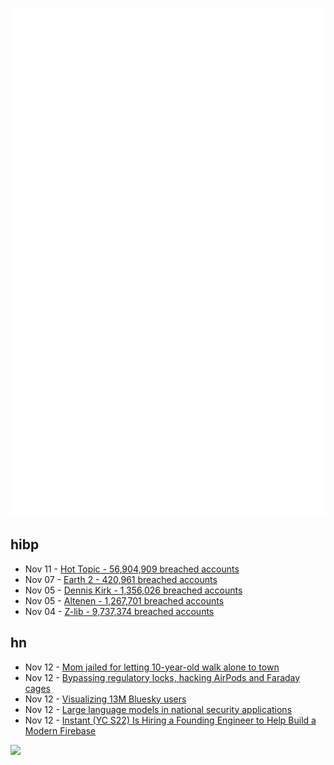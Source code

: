 ![Metrics](https://raw.githubusercontent.com/phixion/phixion/master/metrics.svg)

## hibp

<!--
for https://github.com/phixion/phixion/blob/main/.github/workflows/feeds.yml
-->
<!--START_SECTION:haveibeenpwnd-->
- Nov 11 - [Hot Topic - 56,904,909 breached accounts](https://haveibeenpwned.com/PwnedWebsites#HotTopic)
- Nov 07 - [Earth 2 - 420,961 breached accounts](https://haveibeenpwned.com/PwnedWebsites#Earth2)
- Nov 05 - [Dennis Kirk - 1,356,026 breached accounts](https://haveibeenpwned.com/PwnedWebsites#DennisKirk)
- Nov 05 - [Altenen - 1,267,701 breached accounts](https://haveibeenpwned.com/PwnedWebsites#Altenen)
- Nov 04 - [Z-lib - 9,737,374 breached accounts](https://haveibeenpwned.com/PwnedWebsites#ZLib)
<!--END_SECTION:haveibeenpwnd-->

## hn

<!--
for https://github.com/phixion/phixion/blob/main/.github/workflows/feeds.yml
-->
<!--START_SECTION:hn-->
- Nov 12 - [Mom jailed for letting 10-year-old walk alone to town](https://reason.com/2024/11/11/mom-jailed-for-letting-10-year-old-walk-alone-to-town/)
- Nov 12 - [Bypassing regulatory locks, hacking AirPods and Faraday cages](https://lagrangepoint.substack.com/p/airpods-hearing-aid-hacking)
- Nov 12 - [Visualizing 13M Bluesky users](https://joelgustafson.com/posts/2024-11-12/vizualizing-13-million-bluesky-users)
- Nov 12 - [Large language models in national security applications](https://arxiv.org/abs/2407.03453)
- Nov 12 - [Instant (YC S22) Is Hiring a Founding Engineer to Help Build a Modern Firebase](https://news.ycombinator.com/item?id=42117277)
<!--END_SECTION:hn-->

<!--
for https://yhype.me
-->
![](https://hit.yhype.me/github/profile?user_id=13013670)
